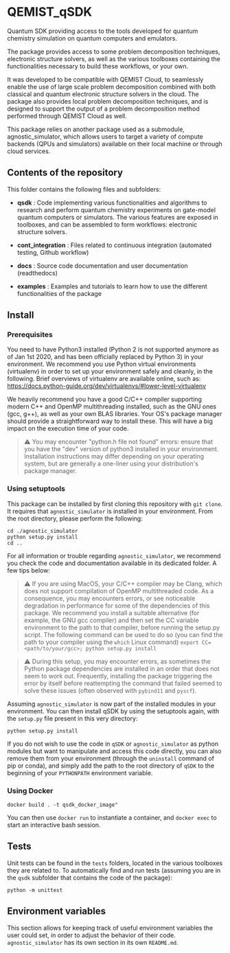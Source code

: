 # QEMIST_qSDK

Quantum SDK providing access to the tools developed for quantum chemistry simulation on quantum computers and emulators.

The package provides access to some problem decomposition techniques, electronic structure solvers, as well as the
various toolboxes containing the functionalities necessary to build these workflows, or your own.

It was developed to be compatible with QEMIST Cloud, to seamlessly enable the use of large scale problem decomposition
combined with both classical and quantum electronic structure solvers in the cloud. The package also provides local
problem decomposition techniques, and is designed to support the output of a problem decomposition method performed
through QEMIST Cloud as well.

This package relies on another package used as a submodule, agnostic_simulator, which allows users to target a variety
of compute backends (QPUs and simulators) available on their local machine or through cloud services.


## Contents of the repository

This folder contains the following files and subfolders:

- **qsdk** :
Code implementing various functionalities and algorithms to research and perform quantum chemistry experiments on
  gate-model quantum computers or simulators. The various features are exposed in toolboxes, and can be assembled to
  form workflows: electronic structure solvers.
  
- **cont_integration** :
Files related to continuous integration (automated testing, Github workflow)

- **docs** :
Source code documentation and user documentation (readthedocs)

- **examples** :
Examples and tutorials to learn how to use the different functionalities of the package
  

## Install

### Prerequisites

You need to have Python3 installed (Python 2 is not supported anymore as of Jan 1st 2020, and has been officially replaced by Python 3)
in your environment. We recommend you use Python virtual environments (virtualenv) in order to set up your environment safely and cleanly, 
in the following. Brief overviews of virtualenv are available online, such as: https://docs.python-guide.org/dev/virtualenvs/#lower-level-virtualenv

We heavily recommend you have a good C/C++ compiler supporting modern C++ and OpenMP multithreading installed, 
such as the GNU ones (gcc, g++), as well as your own BLAS libraries. Your OS's package manager should provide a 
straightforward way to install these. This will have a big impact on the execution time of your code.

> :warning: You may encounter "python.h file not found" errors: ensure that you have the "dev" version of python3
> installed in your environment. Installation instructions may differ depending on your operating system, but are generally
> a one-liner using your distribution's package manager.

### Using setuptools

This package can be installed by first cloning this repository with `git clone`.
It requires that `agnostic_simulator` is installed in your environment. From the root directory, please perform the 
following:

```
cd ./agnostic_simulator
python setup.py install
cd ..
```

For all information or trouble regarding `agnostic_simulator`, we recommend you check the code and documentation available in its 
dedicated folder. A few tips below:

> :warning: If you are using MacOS, your C/C++ compiler may be Clang, which does not support compilation of OpenMP
> multithreaded code. As a consequence, you may encounters errors, or see noticeable degradation in performance for some
> of the dependencies of this package. We recommend you install a suitable alternative (for example, the GNU gcc compiler)
> and then set the CC variable environment to the path to that compiler, before running the setup.py script. The following
> command can be used to do so (you can find the path to your compiler using the `which` Linux command)
> ``` export CC=<path/to/your/gcc>; python setup.py install ```

> :warning: During this setup, you may encounter errors, as sometimes the Python package dependencies are installed in 
> an order that does not seem to work out. Frequently, installing the package triggering the error by itself before reattempting
> the command that failed seemed to solve these issues (often observed with `pybind11` and `pyscf`).

Assuming `agnostic_simulator` is now part of the installed modules in your environment. You can then install qSDK
by using the setuptools again, with the `setup.py` file present in this very directory:
```
python setup.py install
```

If you do not wish to use the code in `qSDK` or `agnostic_simulator` as python modules but want to manipulate and 
access this code directly, you can also remove them from your environment (through the `uninstall` command of pip or conda), 
and simply add the path to the root directory of `qSDK` to the beginning of your `PYTHONPATH` environment variable.

### Using Docker

```
docker build . -t qsdk_docker_image"
```
You can then use `docker run` to instantiate a container, and `docker exec` to start an interactive bash session.

## Tests

Unit tests can be found in the `tests` folders, located in the various toolboxes they are related to. To automatically
find and run tests (assuming you are in the `qsdk` subfolder that contains the code of the package):
```
python -m unittest
```

## Environment variables

This section allows for keeping track of useful environment variables the user could set, in order to adjust the behavior
of their code. `agnostic_simulator` has its own section in its own `README.md`.
